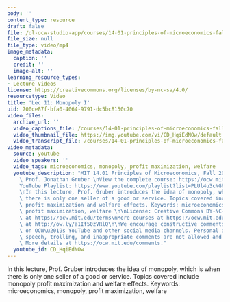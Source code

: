 ```yaml
---
body: ''
content_type: resource
draft: false
file: /ol-ocw-studio-app/courses/14-01-principles-of-microeconomics-fall-2023/1401-lecture11-2023oct16_360p_16_9.mp4
file_size: null
file_type: video/mp4
image_metadata:
  caption: ''
  credit: ''
  image-alt: ''
learning_resource_types:
- Lecture Videos
license: https://creativecommons.org/licenses/by-nc-sa/4.0/
resourcetype: Video
title: 'Lec 11: Monopoly I'
uid: 700ce87f-bfa0-4064-9791-dc5bc8150c70
video_files:
  archive_url: ''
  video_captions_file: /courses/14-01-principles-of-microeconomics-fall-2023/1L7QXz_ItqIraMVGmF7oeSgA3EhcJ7Pp1_transcript.webvtt
  video_thumbnail_file: https://img.youtube.com/vi/CD_HqiEdNOw/default.jpg
  video_transcript_file: /courses/14-01-principles-of-microeconomics-fall-2023/1L7QXz_ItqIraMVGmF7oeSgA3EhcJ7Pp1_transcript.pdf
video_metadata:
  source: youtube
  video_speakers: ''
  video_tags: microeconomics, monopoly, profit maximization, welfare
  youtube_description: "MIT 14.01 Principles of Microeconomics, Fall 2023 \nInstructor:\
    \ Prof. Jonathan Gruber \nView the complete course: https://ocw.mit.edu/14-01F23\n\
    YouTube Playlist: https://www.youtube.com/playlist?list=PLUl4u3cNGP60V7HxLYRaJMbFzP77bzEjb\n\
    \nIn this lecture, Prof. Gruber introduces the idea of monopoly, which is when\
    \ there is only one seller of a good or service. Topics covered include monopoly\
    \ profit maximization and welfare effects. Keywords: microeconomics, monopoly,\
    \ profit maximization, welfare \n\nLicense: Creative Commons BY-NC-SA\nMore information\
    \ at https://ocw.mit.edu/terms\nMore courses at https://ocw.mit.edu\nSupport OCW\
    \ at http://ow.ly/a1If50zVRlQ\n\nWe encourage constructive comments and discussion\
    \ on OCW\u2019s YouTube and other social media channels. Personal attacks, hate\
    \ speech, trolling, and inappropriate comments are not allowed and may be removed.\
    \ More details at https://ocw.mit.edu/comments."
  youtube_id: CD_HqiEdNOw
---
```

In this lecture, Prof. Gruber introduces the idea of monopoly, which is when there is only one seller of a good or service. Topics covered include monopoly profit maximization and welfare effects. Keywords: microeconomics, monopoly, profit maximization, welfare